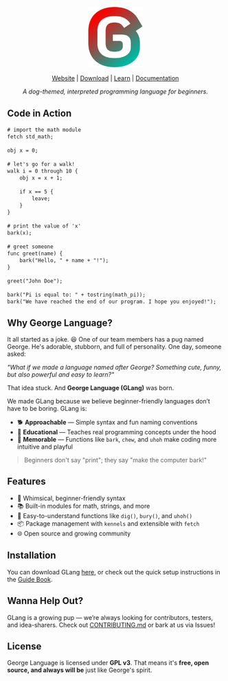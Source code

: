 <div align="center">
  <picture>
    <img
         src="resources/icons/george_language_icon.svg"
         width="25%">
  </picture>

[Website](https://sites.google.com/view/george-lang/home/) | [Download](https://sites.google.com/view/george-lang/install/) | [Learn](https://sites.google.com/view/george-lang/documentation/guide-book/) | [Documentation](https://sites.google.com/view/george-lang/documentation/standard-docs/)

_A dog-themed, interpreted programming language for beginners._
</div>

## Code in Action

```
# import the math module
fetch std_math;

obj x = 0;

# let's go for a walk!
walk i = 0 through 10 {
    obj x = x + 1;

    if x == 5 {
        leave;
    }
}

# print the value of 'x'
bark(x);

# greet someone
func greet(name) {
    bark("Hello, " + name + "!");
}

greet("John Doe");

bark("Pi is equal to: " + tostring(math_pi));
bark("We have reached the end of our program. I hope you enjoyed!");
```

## Why George Language?

It all started as a joke. 😆
One of our team members has a pug named George. He's adorable, stubborn, and full of personality. One day, someone asked:

_"What if we made a language named after George? Something cute, funny, but also powerful and easy to learn?"_

That idea stuck. And **George Language (GLang)** was born.

We made GLang because we believe beginner-friendly languages don’t have to be boring. GLang is:

- 🐕 **Approachable** — Simple syntax and fun naming conventions
- 🧠 **Educational** — Teaches real programming concepts under the hood
- 🎉 **Memorable** — Functions like `bark`, `chew`, and `uhoh` make coding more intuitive and playful

> Beginners don't say "print"; they say "make the computer bark!"

## Features

- 🐶 Whimsical, beginner-friendly syntax
- 📚 Built-in modules for math, strings, and more
- 💬 Easy-to-understand functions like `dig()`, `bury()`, and `uhoh()`
- 📦 Package management with `kennels` and extensible with `fetch`
- 🌐 Open source and growing community

## Installation

You can download GLang [here](https://sites.google.com/view/george-lang/install/), or check out the quick setup instructions in the [Guide Book](https://sites.google.com/view/george-lang/documentation/guide-book/).

## Wanna Help Out?

GLang is a growing pup — we’re always looking for contributors, testers, and idea-sharers.
Check out [CONTRIBUTING.md](./CONTRIBUTING.md) or bark at us via Issues!

## License

George Language is licensed under **GPL v3**.
That means it's **free, open source, and always will be** just like George's spirit.
